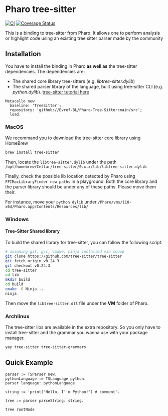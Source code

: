 # Pharo tree-sitter

[![CI](https://github.com/Evref-BL/Pharo-Tree-Sitter/actions/workflows/ci.yml/badge.svg)](https://github.com/Evref-BL/Pharo-Tree-Sitter/actions/workflows/ci.yml)
[![Coverage Status](https://coveralls.io/repos/github/Evref-BL/Pharo-Tree-Sitter/badge.svg?branch=main)](https://coveralls.io/github/Evref-BL/Pharo-Tree-Sitter?branch=main)

This is a binding to tree-sitter from Pharo.
It allows one to perform analysis or highlight code using an existing tree sitter parser made by the community

## Installation

You have to install the binding in Pharo **as well as** the tree-sitter dependencies.
The dependencies are:
- The shared core library tree-sitters (e.g. _libtree-sitter.dylib_)
- The shared parser library of the language, built using tree-sitter CLI (e.g. _python.dylib_). [tree-sitter tutorial here](https://tree-sitter.github.io/tree-sitter/creating-parsers)

  
```st
Metacello new
  baseline: 'TreeSitter';
  repository: 'github://Evref-BL/Pharo-Tree-Sitter:main/src';
  load.
```

### MacOS
We recommand you to download the tree-sitter core library using HomeBrew 

```sh
brew install tree-sitter
``` 

Then, locate the `libtree-sitter.dylib` under the path `/opt/homebrew/Cellar/tree-sitter/0.x.x/lib/libtree-sitter.dylib`

Finally, check the possible lib location detected by Pharo using `FFIMacLibraryFinder new paths` in a playground. Both the core library and the parser library should be under any of these paths. Please move them their.

For instance, move your `python.dylib` under `/Pharo/vms/110-x64/Pharo.app/Contents/Resources/lib/`

### Windows

#### Tree-Sitter Shared library

To build the shared library for tree-sitter, you can follow the following script:

```sh
# assuming git, gcc, cmake, ninja installed via scoop
git clone https://github.com/tree-sitter/tree-sitter
git fetch origin v0.24.3
git checkout v0.24.3
cd tree-sitter
cd lib
mkdir build
cd build
cmake -G Ninja ..
ninja
```

Then move the `libtree-sitter.dll` file under the **VM** folder of Pharo.

### Archlinux

The tree-sitter libs are available in the extra repository.
So you only have to install tree-sitter and the grammar you wanna use with your package manager.

```sh
yay tree-sitter tree-sitter-grammars
```

## Quick Example

```st
parser := TSParser new.
pythonLanguage := TSLanguage python.
parser language: pythonLanguage.

string := 'print("Hello, I''m Python!") # comment'.

tree := parser parseString: string.

tree rootNode
```
